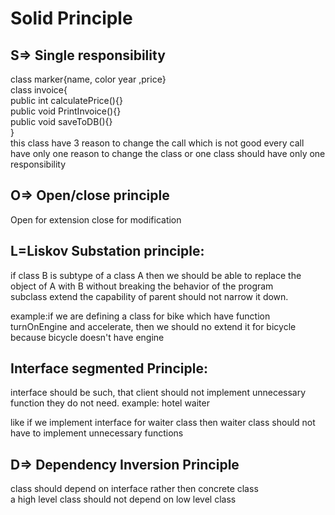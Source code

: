 # Solid Principle
## S=> Single responsibility 
 class marker{name, color year ,price}<br />
 class invoice{<br />
    public int calculatePrice(){}<br />
    public void PrintInvoice(){}<br />
    public void saveToDB(){}<br /> 
 }
 <br />
 this class have 3 reason to change the call which is not good every call have only one reason to change the class or one class should have only one responsibility
## O=> Open/close principle 
 Open for extension close for modification<br />

## L=Liskov Substation principle:
if class B is subtype of a class A then we should be able to replace the object of A with B without breaking the behavior of the program<br />
subclass extend the capability of parent should not narrow it down.<br />

example:if we are defining a class for bike which have function turnOnEngine and accelerate, then we should no extend it for bicycle because bicycle doesn't have engine

## Interface segmented Principle:
interface should be such, that client should not implement unnecessary function they do not need.
example: hotel waiter 

like if we implement interface for waiter class then waiter class should not have to implement unnecessary functions

## D=> Dependency Inversion Principle
class should depend on interface rather then concrete class<br />
a high level class should not depend on low level class
